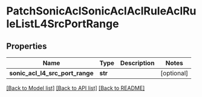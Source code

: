 # PatchSonicAclSonicAclAclRuleAclRuleListL4SrcPortRange

## Properties
Name | Type | Description | Notes
------------ | ------------- | ------------- | -------------
**sonic_acl_l4_src_port_range** | **str** |  | [optional] 

[[Back to Model list]](../README.md#documentation-for-models) [[Back to API list]](../README.md#documentation-for-api-endpoints) [[Back to README]](../README.md)


